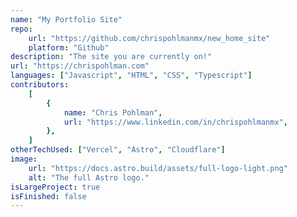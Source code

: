 ```yaml
---
name: "My Portfolio Site"
repo:
    url: "https://github.com/chrispohlmanmx/new_home_site"
    platform: "Github"
description: "The site you are currently on!"
url: "https://chrispohlman.com"
languages: ["Javascript", "HTML", "CSS", "Typescript"]
contributors:
    [
        {
            name: "Chris Pohlman",
            url: "https://www.linkedin.com/in/chrispohlmanmx",
        },
    ]
otherTechUsed: ["Vercel", "Astro", "Cloudflare"]
image:
    url: "https://docs.astro.build/assets/full-logo-light.png"
    alt: "The full Astro logo."
isLargeProject: true
isFinished: false
---
```

